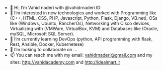 - 👋 Hi, I’m Vahid naderi with @vahidrnaderi ID
- 👀 I’m interested in new technologies and worked with Programming like (C++, HTML, CSS, PHP, Javascript, Python, Flask, Django, VB.net), OSs like (Windows, Ubuntu, RancherOs), Networking with Cisco devices, Virtualizing with (VMWare, VirtualBox, KVM) and Databases like (Oracle, mySQL, Microsoft SQL Server).
- 🌱 I’m currently learning DevOps (python, API programming with flask, Rest, Ansible, Docker, Kubernetese)
- 💞️ I’m looking to collaborate on ...
- 📫 You can reach me with my email: vahidrnaderi@gmail.com and my sites: http://vahidacademy.com and http://idealmart.ir

<!---
vahidrnaderi/vahidrnaderi is a ✨ special ✨ repository because its `README.md` (this file) appears on your GitHub profile.
You can click the Preview link to take a look at your changes.
--->
